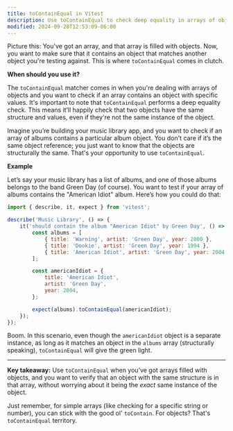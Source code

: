 ```yaml
---
title: toContainEqual in Vitest
description: Use toContainEqual to check deep equality in arrays of objects.
modified: 2024-09-28T12:53:09-06:00
---
```


Picture this: You've got an array, and that array is filled with objects. Now, you want to make sure that it contains an object that matches another object you're testing against. This is where `toContainEqual` comes in clutch.

**When should you use it?**

The `toContainEqual` matcher comes in when you're dealing with arrays of objects and you want to check if an array contains an object with specific values. It's important to note that `toContainEqual` performs a deep equality check. This means it’ll happily check that two objects have the same structure and values, even if they're not the same instance of the object.

Imagine you’re building your music library app, and you want to check if an array of albums contains a particular album object. You don't care if it’s the same object reference; you just want to know that the objects are structurally the same. That's your opportunity to use `toContainEqual`.

**Example**

Let’s say your music library has a list of albums, and one of those albums belongs to the band Green Day (of course). You want to test if your array of albums contains the "American Idiot" album. Here’s how you could do that:

```javascript
import { describe, it, expect } from 'vitest';

describe('Music Library', () => {
	it('should contain the album "American Idiot" by Green Day', () => {
		const albums = [
			{ title: 'Warning', artist: 'Green Day', year: 2000 },
			{ title: 'Dookie', artist: 'Green Day', year: 1994 },
			{ title: 'American Idiot', artist: 'Green Day', year: 2004 },
		];

		const americanIdiot = {
			title: 'American Idiot',
			artist: 'Green Day',
			year: 2004,
		};

		expect(albums).toContainEqual(americanIdiot);
	});
});
```

Boom. In this scenario, even though the `americanIdiot` object is a separate instance, as long as it matches an object in the `albums` array (structurally speaking), `toContainEqual` will give the green light.

***

**Key takeaway:** Use `toContainEqual` when you’ve got arrays filled with objects, and you want to verify that an object with the same structure is in that array, without worrying about it being the *exact* same instance of the object.

Just remember, for simple arrays (like checking for a specific string or number), you can stick with the good ol' `toContain`. For objects? That's `toContainEqual` territory.
